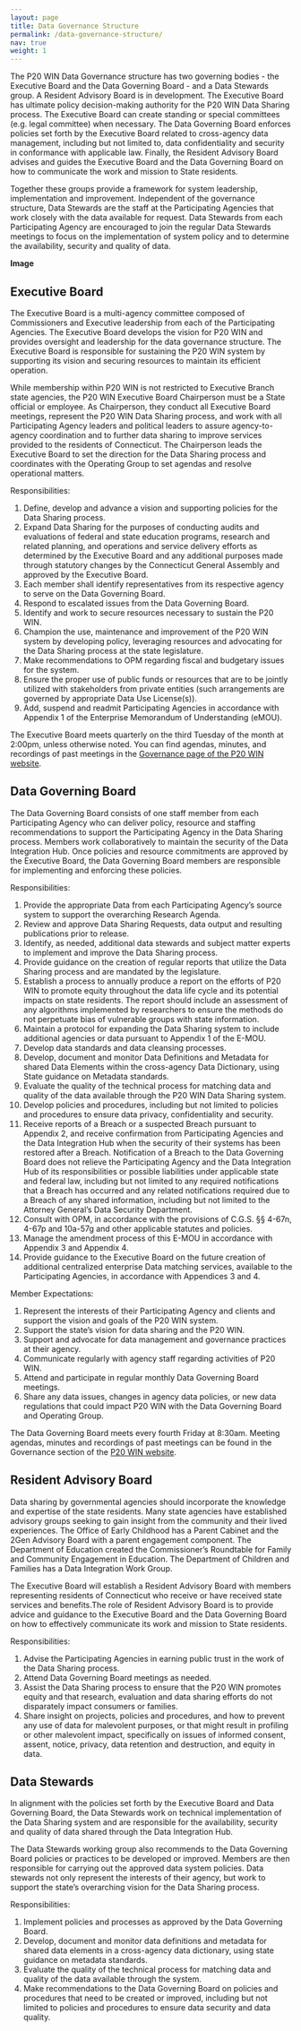 ```yaml
---
layout: page
title: Data Governance Structure
permalink: /data-governance-structure/
nav: true
weight: 1
---
```


The P20 WIN Data Governance structure has two governing bodies - the Executive Board and the Data Governing Board - and a Data Stewards group. A Resident Advisory Board is in development. The Executive Board has ultimate policy decision-making authority for the P20 WIN Data Sharing process. The Executive Board can create standing or special committees (e.g. legal committee) when necessary. The Data Governing Board enforces policies set forth by the Executive Board related to cross-agency data management, including but not limited to, data confidentiality and security in conformance with applicable law. Finally, the Resident Advisory Board advises and guides the Executive Board and the Data Governing Board on how to communicate the work and mission to State residents.

Together these groups provide a framework for system leadership, implementation and improvement. Independent of the governance structure, Data Stewards are the staff at the Participating Agencies that work closely with the data available for request. Data Stewards from each Participating Agency are encouraged to join the regular Data Stewards meetings to focus on the implementation of system policy and to determine the availability, security and quality of data.

**Image**

## Executive Board

The Executive Board is a multi-agency committee composed of Commissioners and Executive leadership from each of the Participating Agencies. The Executive Board develops the vision for P20 WIN and provides oversight and leadership for the data governance structure. The Executive Board is responsible for sustaining the P20 WIN system by supporting its vision and securing resources to maintain its efficient operation. 

While membership within P20 WIN is not restricted to Executive Branch state agencies, the P20 WIN Executive Board Chairperson must be a State official or employee. As Chairperson, they conduct all Executive Board meetings, represent the P20 WIN Data Sharing process, and work with all Participating Agency leaders and political leaders to assure agency-to-agency coordination and to further data sharing to improve services provided to the residents of Connecticut. The Chairperson leads the Executive Board to set the direction for the Data Sharing process and coordinates with the Operating Group to set agendas and resolve operational matters. 

Responsibilities:

1. Define, develop and advance a vision and supporting policies for the Data Sharing process.
2. Expand Data Sharing for the purposes of conducting audits and evaluations of federal and state education programs, research and related planning, and operations and service delivery efforts as determined by the Executive Board and any additional purposes made through statutory changes by the Connecticut General Assembly and approved by the Executive Board.
3. Each member shall identify representatives from its respective agency to serve on the Data Governing Board.
4. Respond to escalated issues from the Data Governing Board.
5. Identify and work to secure resources necessary to sustain the P20 WIN.
6. Champion the use, maintenance and improvement of the P20 WIN system by developing policy, leveraging resources and advocating for the Data Sharing process at the state legislature. 
7. Make recommendations to OPM regarding fiscal and budgetary issues for the system.
8. Ensure the proper use of public funds or resources that are to be jointly utilized with stakeholders from private entities (such arrangements are governed by appropriate Data Use License(s)).
9. Add, suspend and readmit Participating Agencies in accordance with Appendix 1 of the Enterprise Memorandum of Understanding (eMOU).

The Executive Board meets quarterly on the third Tuesday of the month at 2:00pm, unless otherwise noted. You can find agendas, minutes, and recordings of past meetings in the [Governance page of the P20 WIN website](https://portal.ct.gov/OPM/P20Win/Governance). 

## Data Governing Board
The Data Governing Board consists of one staff member from each Participating Agency who can deliver policy, resource and staffing recommendations to support the Participating Agency in the Data Sharing process. Members work collaboratively to maintain the security of the Data Integration Hub. Once policies and resource commitments are approved by the Executive Board, the Data Governing Board members are responsible for implementing and enforcing these policies.

Responsibilities:

1. Provide the appropriate Data from each Participating Agency’s source system to support the overarching Research Agenda. 
2. Review and approve Data Sharing Requests, data output and resulting publications prior to release.
3. Identify, as needed, additional data stewards and subject matter experts to implement and improve the Data Sharing process.
4. Provide guidance on the creation of regular reports that utilize the Data Sharing process and are mandated by the legislature.
5. Establish a process to annually produce a report on the efforts of P20 WIN to promote equity throughout the data life cycle and its potential impacts on state residents. The report should include an assessment of any algorithms implemented by researchers to ensure the methods do not perpetuate bias of vulnerable groups with state information. 
6. Maintain a protocol for expanding the Data Sharing system to include additional agencies or data pursuant to Appendix 1 of the E-MOU. 
7. Develop data standards and data cleansing processes.
8. Develop, document and monitor Data Definitions and Metadata for shared Data Elements within the cross-agency Data Dictionary, using State guidance on Metadata standards.
9. Evaluate the quality of the technical process for matching data and quality of the data available through the P20 WIN Data Sharing system.
10. Develop policies and procedures, including but not limited to policies and procedures to ensure data privacy, confidentiality and security.
11. Receive reports of a Breach or a suspected Breach pursuant to Appendix 2, and receive confirmation from Participating Agencies and the Data Integration Hub when the security of their systems has been restored after a Breach. Notification of a Breach to the Data Governing Board does not relieve the Participating Agency and the Data Integration Hub of its responsibilities or possible liabilities under applicable state and federal law, including but not limited to any required notifications that a Breach has occurred and any related notifications required due to a Breach of any shared information, including but not limited to the Attorney General’s Data Security Department.
12. Consult with OPM, in accordance with the provisions of C.G.S. §§ 4-67n, 4-67p and 10a-57g and other applicable statutes and policies.
13. Manage the amendment process of this E-MOU in accordance with Appendix 3 and Appendix 4.
14. Provide guidance to the Executive Board  on the future creation of additional centralized enterprise Data matching services, available to the Participating Agencies, in accordance with Appendices 3 and 4.

Member Expectations:

1. Represent the interests of their Participating Agency and clients and support the vision and goals of the P20 WIN system. 
2. Support the state’s vision for data sharing and the P20 WIN. 
3. Support and advocate for data management and governance practices at their agency.
4. Communicate regularly with agency staff regarding activities of P20 WIN.
5. Attend and participate in regular monthly Data Governing Board meetings. 
6. Share any data issues, changes in agency data policies, or new data regulations that could impact P20 WIN with the Data Governing Board and Operating Group.

The Data Governing Board meets every fourth Friday at 8:30am. Meeting agendas, minutes and recordings of past meetings can be found in the Governance section of the [P20 WIN website](https://portal.ct.gov/OPM/P20Win/Governance). 

## Resident Advisory Board

Data sharing by governmental agencies should incorporate the knowledge and expertise of the state residents. Many state agencies have established advisory groups seeking to gain insight from the community and their lived experiences. The Office of Early Childhood has a Parent Cabinet and the 2Gen Advisory Board with a parent engagement component. The Department of Education created the Commissioner’s Roundtable for Family and Community Engagement in Education. The Department of Children and Families has a Data Integration Work Group. 

The Executive Board will establish a Resident Advisory Board with members representing residents of Connecticut who receive or have received state services and benefits.The role of Resident Advisory Board is to provide advice and guidance to the Executive Board and the Data Governing Board on how to effectively communicate its work and mission to State residents.

Responsibilities:

1. Advise the Participating Agencies in earning public trust in the work of the Data Sharing process.
2. Attend Data Governing Board meetings as needed.
3. Assist the Data Sharing process to ensure that the P20 WIN promotes equity and that research, evaluation and data sharing efforts do not disparately impact consumers or families.
4. Share insight on projects, policies and procedures, and how to prevent any use of data for malevolent purposes, or that might result in profiling or other malevolent impact, specifically on issues of informed consent, assent, notice, privacy, data retention and destruction, and equity in data.

## Data Stewards 

In alignment with the policies set forth by the Executive Board and Data Governing Board, the Data Stewards work on technical implementation of the Data Sharing system and are responsible for the availability, security and quality of data shared through the Data Integration Hub. 

The Data Stewards working group also recommends to the Data Governing Board policies or practices to be developed or improved. Members are then responsible for carrying out the approved data system policies. Data stewards not only represent the interests of their agency, but work to support the state’s overarching vision for the Data Sharing process.

Responsibilities:

1. Implement policies and processes as approved by the Data Governing Board.
2. Develop, document and monitor data definitions and metadata for shared data elements in a cross-agency data dictionary, using state guidance on metadata standards.
3. Evaluate the quality of the technical process for matching data and quality of the data available through the system.
4. Make recommendations to the Data Governing Board on policies and procedures that need to be created or improved, including but not limited to policies and procedures to ensure data security and data quality.
